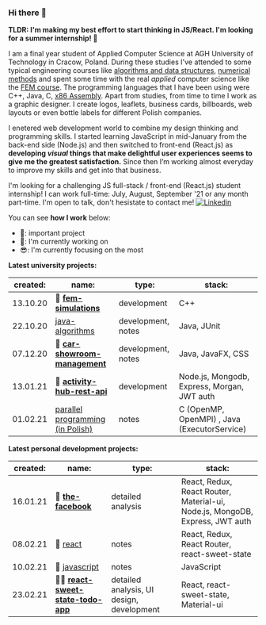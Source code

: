 ### Hi there 👋

**TLDR: I'm making my best effort to start thinking in JS/React. I'm looking for a summer internship! 👀**

I am a final year student of Applied Computer Science at AGH University of Technology in Cracow, Poland. During these studies I've attended to some typical engineering courses like [algorithms and data structures](https://github.com/gregwell/algorithms-and-data-structures), [numerical methods](https://github.com/gregwell/numerical-methods) and spent some time with the real *applied* computer science like the [FEM course](https://github.com/gregwell/fem-simulations). The programming languages that I have been using were C++, Java, C, [x86 Assembly](https://github.com/gregwell/x86-assembly). Apart from studies, from time to time I work as a graphic designer. I create logos, leaflets, business cards, billboards, web layouts or even bottle labels for different Polish companies. 

I enetered web development world to combine my design thinking and programming skills. I started learning JavaScript in mid-January from the back-end side (Node.js) and then switched to front-end (React.js) as **developing *visual* things that make delightful user experiences seems to give me the greatest satisfaction.** Since then I’m working almost everyday to improve my skills and get into that business. 

I'm looking for a challenging JS full-stack / front-end (React.js) student internship! I can work full-time: July, August, September '21 or any month part-time. I'm open to talk, don't hesistate to contact me! [![Linkedin](https://i.stack.imgur.com/gVE0j.png)](https://www.linkedin.com/in/grzegorzstudzinski/)

You can see **how I work** below:

- 📌: important project
- 👋: I'm currently working on
- 😎: I'm currently focusing on the most

**Latest university projects:**

 created: | name:                                | type:       | stack:                           |
|----------|--------------------------------------|-------------|----------------------------------|
| 13.10.20 | 📌 **[fem-simulations](https://github.com/gregwell/fem-simulations)**                      | development | C++                              |
| 22.10.20 | [java-algorithms](https://github.com/gregwell/java-algorithms)                      | development, notes | Java, JUnit                             |
| 07.12.20 | 📌 **[car-showroom-management](https://github.com/gregwell/car-showroom-management)**              | development, notes | Java, JavaFX, CSS                             |
| 13.01.21 | 📌 **[activity-hub-rest-api](https://github.com/gregwell/activity-hub-rest-api)**                         | development | Node.js, Mongodb, Express, Morgan, JWT auth |
| 01.02.21 | [parallel programming (in Polish)](https://github.com/gregwell/university-notes/blob/main/polish/programowanie-rownolegle.md) | notes       | C (OpenMP, OpenMPI) , Java (ExecutorService)                         |


**Latest personal development projects:**

 created: | name:                                | type:       | stack:                           |
|----------|--------------------------------------|-------------|----------------------------------|
| 16.01.21    | 📌 **[the-facebook](https://github.com/gregwell/the-facebook)**                | detailed analysis              | React, Redux, React Router, Material-ui, Node.js, MongoDB, Express, JWT auth |
| 08.02.21     |👋 [react](https://github.com/gregwell/university-notes/blob/main/english/javascript/react.md)      | notes                 | React, Redux, React Router, react-sweet-state                           |
| 10.02.21    |👋 [javascript](https://github.com/gregwell/university-notes/blob/main/english/javascript/javascript.md) | notes                 | JavaScript             |
| 23.02.21    | 📌😎 **[react-sweet-state-todo-app](https://github.com/gregwell/react-sweet-state-todo-app)**        | detailed analysis, UI design, development | React, react-sweet-state, Material-ui     

